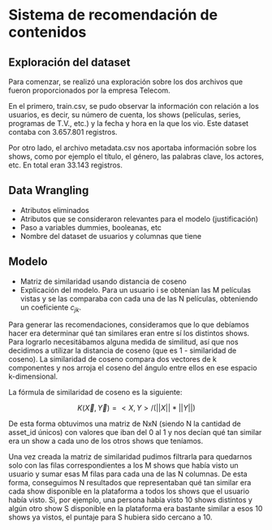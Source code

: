 # Sistema de recomendación de contenidos

## Exploración del dataset

Para comenzar, se realizó una exploración sobre los dos archivos que fueron proporcionados por la empresa Telecom. 

En el primero, train.csv, se pudo observar la información con relación a los usuarios, es decir, su número de cuenta, los shows (películas, series, programas de T.V., etc.) y la fecha y hora en la que los vio. Este dataset contaba con 3.657.801 registros.

Por otro lado, el archivo metadata.csv nos aportaba información sobre los shows, como por ejemplo el título, el género, las palabras clave, los actores, etc. En total eran 33.143 registros.

## Data Wrangling
* Atributos eliminados
* Atributos que se consideraron relevantes para el modelo (justificación)
* Paso a variables dummies, booleanas, etc
* Nombre del dataset de usuarios y columnas que tiene 

## Modelo
* Matriz de similaridad usando distancia de coseno
* Explicación del modelo. Para un usuario i se obtenían las M películas vistas y se las comparaba con cada una de las N películas, obteniendo un coeficiente $c_{jk}$.

Para generar las recomendaciones, consideramos que lo que debíamos hacer era determinar qué tan similares eran entre sí los distintos shows. Para lograrlo necesitábamos alguna medida de similitud, así que nos decidimos a utilizar la distancia de coseno (que es 1 - similaridad de coseno). La similaridad de coseno compara dos vectores de k componentes y nos arroja el coseno del ángulo entre ellos en ese espacio k-dimensional.

La fórmula de similaridad de coseno es la siguiente:

$$K(\vec{X}, \vec{Y}) = <X, Y> / (||X||*||Y||)$$

De esta forma obtuvimos una matriz de NxN (siendo N la cantidad de asset_id únicos) con valores que iban del 0 al 1 y nos decían qué tan similar era un show a cada uno de los otros shows que teníamos.

Una vez creada la matriz de similaridad pudimos filtrarla para quedarnos solo con las filas correspondientes a los M shows que había visto un usuario y sumar esas M filas para cada una de las N columnas. De esta forma, conseguimos N resultados que representaban qué tan similar era cada show disponible en la plataforma a todos los shows que el usuario había visto. Si, por ejemplo, una persona había visto 10 shows distintos y algún otro show S disponible en la plataforma era bastante similar a esos 10 shows ya vistos, el puntaje para S hubiera sido cercano a 10. 
